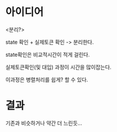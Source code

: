 # 아이디어
<분리?>

state 확인 + 실제토큰 확인 -> 분리한다.

state확인은 비교적시간이 적게 걸린다.

실제토큰확인(및 대입) 과정이 시간을 많이잡는다.

이과정은 병렬처리를 쉽게? 할 수 있다.

# 결과
기존과 비슷하거나 약간 더 느린듯...
